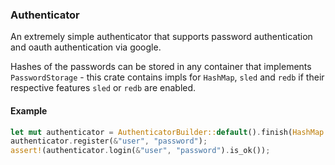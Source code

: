 ### Authenticator

An extremely simple authenticator that supports password authentication and oauth authentication via google.

Hashes of the passwords can be stored in any container that implements `PasswordStorage` - this crate contains impls for `HashMap`, `sled` and `redb` if their respective features `sled` or `redb` are enabled.

#### Example

```rust
let mut authenticator = AuthenticatorBuilder::default().finish(HashMap::new());
authenticator.register(&"user", "password");
assert!(authenticator.login(&"user", "password").is_ok());
```
